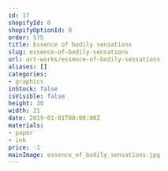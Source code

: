 ```yaml
---
id: 17
shopifyId: 0
shopifyOptionId: 0
order: 575
title: Essence of bodily sensations
slug: essence-of-bodily-sensations
url: art-works/essence-of-bodily-sensations
aliases: []
categories:
- graphics
inStock: false
isVisible: false
height: 30
width: 21
date: 2019-01-01T00:00:00Z
materials:
- paper
- ink
price: -1
mainImage: essence_of_bodily_sensations.jpg
---
```

